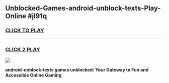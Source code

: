 
## Unblocked-Games-android-unblock-texts-Play-Online #jl91q
<h3>
<a href="https://news.freeplayer.one?title=android-unblock-texts&ref=3">CLICK TO PLAY</a></h3>
<hr>

<h3>
<a href="https://news.freeplayer.one?title=android-unblock-texts&ref=3">CLICK 2 PLAY</a>
  
</h3>

<a href="https://news.freeplayer.one?title=android-unblock-texts&ref=3"><img src="https://clearcache.store/games.png"></a>


**android-unblock-texts games unblocked: Your Gateway to Fun and Accessible Online Gaming**
